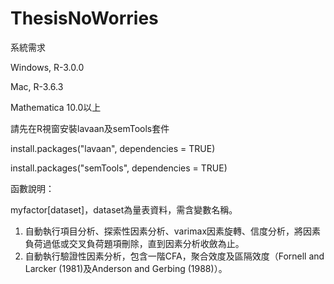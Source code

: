# ThesisNoWorries

系統需求

Windows, R-3.0.0

Mac, R-3.6.3

Mathematica 10.0以上

請先在R視窗安裝lavaan及semTools套件

install.packages("lavaan", dependencies = TRUE)

install.packages("semTools", dependencies = TRUE)

函數說明：

myfactor[dataset]，dataset為量表資料，需含變數名稱。

1. 自動執行項目分析、探索性因素分析、varimax因素旋轉、信度分析，將因素負荷過低或交叉負荷題項刪除，直到因素分析收斂為止。
2. 自動執行驗證性因素分析，包含一階CFA，聚合效度及區隔效度（Fornell and Larcker (1981)及Anderson and Gerbing (1988)）。
